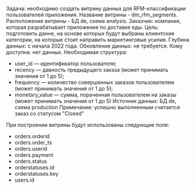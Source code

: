 Задача: необходимо создать витрину данных для RFM-классификации пользователей приложения. Название витрины - dm_rfm_segments. Расположение витрины - БД de, схема analysis.
Заказчик: компания, которая разрабатывает приложение по доставке еды.
Цель: подготовить данне, на основе которых будут выбраны клиентские категории, на которые стоит направить маркетинговые усилия.
Глубина данных: с начала 2022 года.
Обновление данных: не требуется.
Кому доступна: нет данных.
Необходимая структура:
- user_id — идентификатор пользователя;
- recency — давность предыдущего заказа (может принимать значения от 1 до 5);
- frequency — количество совершенных заказов пользователем (может принимать значения от 1 до 5);
- monetary_value  — сумма, пораченная пользователем на заказы (может принимать значения от 1 до 5)
Источник данных: БД de, схема production
Примечание: успешно выполненным считается заказ со статусом "Closed"

При построении витрины будут использованы следующие поля:
- orders.orderid
- orders.order_ts
- orders.userid
- orders.payment
- orders.status
- orderstatuses.id
- orderstatuses.key
- users.id 